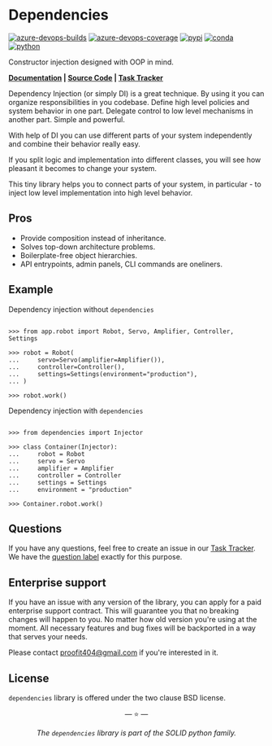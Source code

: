 # Dependencies

[![azure-devops-builds](https://img.shields.io/azure-devops/build/proofit404/dependencies/15?style=flat-square)](https://dev.azure.com/proofit404/dependencies/_build/latest?definitionId=15&branchName=release)
[![azure-devops-coverage](https://img.shields.io/azure-devops/coverage/proofit404/dependencies/15?style=flat-square)](https://dev.azure.com/proofit404/dependencies/_build/latest?definitionId=15&branchName=release)
[![pypi](https://img.shields.io/pypi/v/dependencies?style=flat-square)](https://pypi.org/project/dependencies)
[![conda](https://img.shields.io/conda/vn/conda-forge/dependencies?style=flat-square)](https://anaconda.org/conda-forge/dependencies)
[![python](https://img.shields.io/pypi/pyversions/dependencies?style=flat-square)](https://pypi.org/project/dependencies)

Constructor injection designed with OOP in mind.

**[Documentation](https://proofit404.github.io/dependencies) |
[Source Code](https://github.com/proofit404/dependencies) |
[Task Tracker](https://github.com/proofit404/dependencies/issues)**

Dependency Injection (or simply DI) is a great technique. By using it you can
organize responsibilities in you codebase. Define high level policies and system
behavior in one part. Delegate control to low level mechanisms in another part.
Simple and powerful.

With help of DI you can use different parts of your system independently and
combine their behavior really easy.

If you split logic and implementation into different classes, you will see how
pleasant it becomes to change your system.

This tiny library helps you to connect parts of your system, in particular - to
inject low level implementation into high level behavior.

## Pros

- Provide composition instead of inheritance.
- Solves top-down architecture problems.
- Boilerplate-free object hierarchies.
- API entrypoints, admin panels, CLI commands are oneliners.

## Example

Dependency injection without `dependencies`

```pycon

>>> from app.robot import Robot, Servo, Amplifier, Controller, Settings

>>> robot = Robot(
...     servo=Servo(amplifier=Amplifier()),
...     controller=Controller(),
...     settings=Settings(environment="production"),
... )

>>> robot.work()

```

Dependency injection with `dependencies`

```pycon

>>> from dependencies import Injector

>>> class Container(Injector):
...     robot = Robot
...     servo = Servo
...     amplifier = Amplifier
...     controller = Controller
...     settings = Settings
...     environment = "production"

>>> Container.robot.work()

```

## Questions

If you have any questions, feel free to create an issue in our
[Task Tracker](https://github.com/proofit404/dependencies/issues). We have the
[question label](https://github.com/proofit404/dependencies/issues?q=is%3Aopen+is%3Aissue+label%3Aquestion)
exactly for this purpose.

## Enterprise support

If you have an issue with any version of the library, you can apply for a paid
enterprise support contract. This will guarantee you that no breaking changes
will happen to you. No matter how old version you're using at the moment. All
necessary features and bug fixes will be backported in a way that serves your
needs.

Please contact [proofit404@gmail.com](mailto:proofit404@gmail.com) if you're
interested in it.

## License

`dependencies` library is offered under the two clause BSD license.

<p align="center">&mdash; ⭐ &mdash;</p>
<p align="center"><i>The <code>dependencies</code> library is part of the SOLID python family.</i></p>
